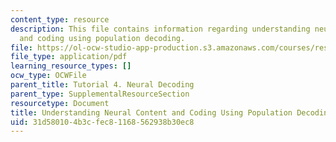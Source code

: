 ```yaml
---
content_type: resource
description: This file contains information regarding understanding neural content
  and coding using population decoding.
file: https://ol-ocw-studio-app-production.s3.amazonaws.com/courses/res-9-003-brains-minds-and-machines-summer-course-summer-2015/31d580104b3cfec81168562938b30ec8_MITRES_9_003SUM15_tut4.pdf
file_type: application/pdf
learning_resource_types: []
ocw_type: OCWFile
parent_title: Tutorial 4. Neural Decoding
parent_type: SupplementalResourceSection
resourcetype: Document
title: Understanding Neural Content and Coding Using Population Decoding
uid: 31d58010-4b3c-fec8-1168-562938b30ec8
---
```

